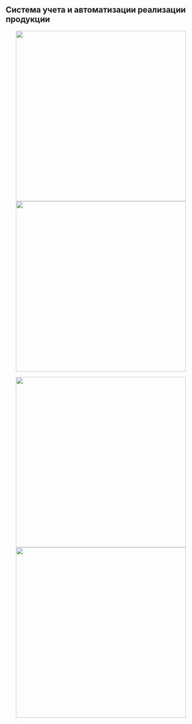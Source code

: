 ## Система учета и автоматизации реализации продукции

<p align="center"><img width=450 src="https://i.imgur.com/62s5MLp.jpg"></img> <img width=450 src="https://i.imgur.com/vfkJtES.jpg"></img></p>

<p align="center"><img width=450 src="https://i.imgur.com/lNgiD6i.jpg"></img> <img width=450 src="https://i.imgur.com/4lGBxGL.jpg"></img> </p>

